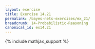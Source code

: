```yaml
---
layout: exercise
title: Exercise 14.21
permalink: /bayes-nets-exercises/ex_21/
breadcrumb: 14-Probabilistic-Reasoning
canonical_id: ex14.21
---
```


{% include mathjax_support %}
